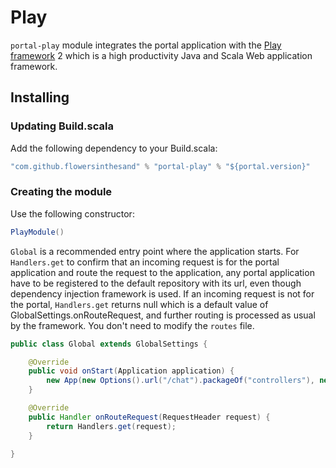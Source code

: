 # Play
`portal-play` module integrates the portal application with the [Play framework](http://www.playframework.org/) 2 which is a high productivity Java and Scala Web application framework.

## Installing
### Updating Build.scala
Add the following dependency to your Build.scala:
```scala
"com.github.flowersinthesand" % "portal-play" % "${portal.version}"
```

### Creating the module
Use the following constructor:
```java
PlayModule()
```

`Global` is a recommended entry point where the application starts. For `Handlers.get` to confirm that an incoming request is for the portal application and route the request to the application, any portal application have to be registered to the default repository with its url, even though dependency injection framework is used. If an incoming request is not for the portal, `Handlers.get` returns null which is a default value of GlobalSettings.onRouteRequest, and further routing is processed as usual by the framework. You don't need to modify the `routes` file.

```java
public class Global extends GlobalSettings {

    @Override
    public void onStart(Application application) {
        new App(new Options().url("/chat").packageOf("controllers"), new PlayModule()).register();
    }

    @Override
    public Handler onRouteRequest(RequestHeader request) {
        return Handlers.get(request);
    }

}
```